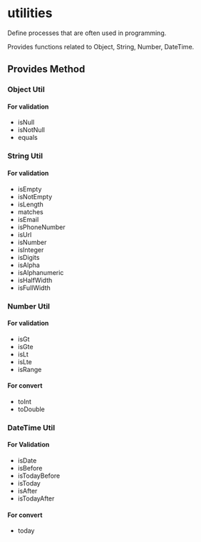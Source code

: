 # utilities

Define processes that are often used in programming.

Provides functions related to Object, String, Number, DateTime.

## Provides Method

### Object Util
#### For validation

- isNull
- isNotNull
- equals

### String Util
#### For validation

- isEmpty
- isNotEmpty
- isLength
- matches
- isEmail
- isPhoneNumber
- isUrl
- isNumber
- isInteger
- isDigits
- isAlpha
- isAlphanumeric
- isHalfWidth
- isFullWidth

### Number Util
#### For validation

- isGt
- isGte
- isLt
- isLte
- isRange

#### For convert

- toInt
- toDouble

### DateTime Util
#### For Validation

- isDate
- isBefore
- isTodayBefore
- isToday
- isAfter
- isTodayAfter

#### For convert

- today